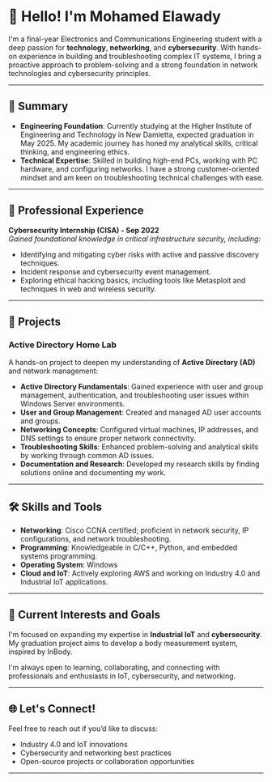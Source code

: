 
# 👋 Hello! I'm Mohamed Elawady

I'm a final-year Electronics and Communications Engineering student with a deep passion for **technology**, **networking**, and **cybersecurity**. With hands-on experience in building and troubleshooting complex IT systems, I bring a proactive approach to problem-solving and a strong foundation in network technologies and cybersecurity principles.

---

## 📝 Summary
- **Engineering Foundation**: Currently studying at the Higher Institute of Engineering and Technology in New Damietta, expected graduation in May 2025. My academic journey has honed my analytical skills, critical thinking, and engineering ethics.
- **Technical Expertise**: Skilled in building high-end PCs, working with PC hardware, and configuring networks. I have a strong customer-oriented mindset and am keen on troubleshooting technical challenges with ease.

---

## 🔐 Professional Experience

**Cybersecurity Internship (CISA) - Sep 2022**  
*Gained foundational knowledge in critical infrastructure security, including:*
- Identifying and mitigating cyber risks with active and passive discovery techniques.
- Incident response and cybersecurity event management.
- Exploring ethical hacking basics, including tools like Metasploit and techniques in web and wireless security.

---

## 📂 Projects

### Active Directory Home Lab
A hands-on project to deepen my understanding of **Active Directory (AD)** and network management:
- **Active Directory Fundamentals**: Gained experience with user and group management, authentication, and troubleshooting user issues within Windows Server environments.
- **User and Group Management**: Created and managed AD user accounts and groups.
- **Networking Concepts**: Configured virtual machines, IP addresses, and DNS settings to ensure proper network connectivity.
- **Troubleshooting Skills**: Enhanced problem-solving and analytical skills by working through common AD issues.
- **Documentation and Research**: Developed my research skills by finding solutions online and documenting my work.

---

## 🛠️ Skills and Tools
- **Networking**: Cisco CCNA certified; proficient in network security, IP configurations, and network troubleshooting.
- **Programming**: Knowledgeable in C/C++, Python, and embedded systems programming.
- **Operating System**: Windows
- **Cloud and IoT**: Actively exploring AWS and working on Industry 4.0 and Industrial IoT applications.

---

## 🚀 Current Interests and Goals
I'm focused on expanding my expertise in **Industrial IoT** and **cybersecurity**. My graduation project aims to develop a body measurement system, inspired by InBody.


I'm always open to learning, collaborating, and connecting with professionals and enthusiasts in IoT, cybersecurity, and networking.

---

## 🌐 Let's Connect!
Feel free to reach out if you’d like to discuss:
- Industry 4.0 and IoT innovations
- Cybersecurity and networking best practices
- Open-source projects or collaboration opportunities

---

